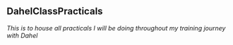 ## DahelClassPracticals

*This is to house all practicals I will be doing throughout my training journey with Dahel*


